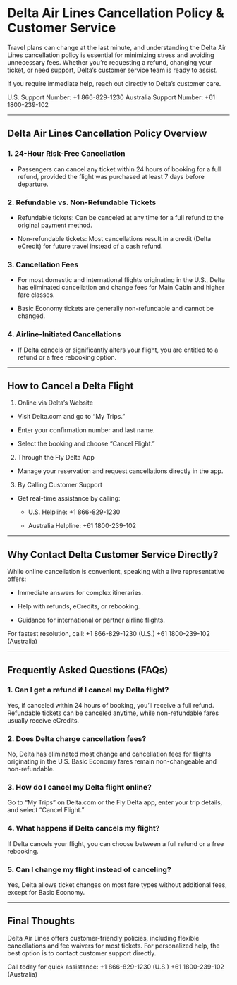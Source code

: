 # Delta Air Lines Cancellation Policy & Customer Service

Travel plans can change at the last minute, and understanding the Delta Air Lines cancellation policy is essential for minimizing stress and avoiding unnecessary fees. Whether you’re requesting a refund, changing your ticket, or need support, Delta’s customer service team is ready to assist.

If you require immediate help, reach out directly to Delta’s customer care.

U.S. Support Number: +1 866-829-1230
Australia Support Number: +61 1800-239-102

---

## Delta Air Lines Cancellation Policy Overview

### 1. 24-Hour Risk-Free Cancellation

* Passengers can cancel any ticket within 24 hours of booking for a full refund, provided the flight was purchased at least 7 days before departure.

### 2. Refundable vs. Non-Refundable Tickets

* Refundable tickets: Can be canceled at any time for a full refund to the original payment method.

* Non-refundable tickets: Most cancellations result in a credit (Delta eCredit) for future travel instead of a cash refund.

### 3. Cancellation Fees

* For most domestic and international flights originating in the U.S., Delta has eliminated cancellation and change fees for Main Cabin and higher fare classes.

* Basic Economy tickets are generally non-refundable and cannot be changed.

### 4. Airline-Initiated Cancellations

* If Delta cancels or significantly alters your flight, you are entitled to a refund or a free rebooking option.

---

## How to Cancel a Delta Flight

1. Online via Delta’s Website

  * Visit Delta.com and go to “My Trips.”

  * Enter your confirmation number and last name.

  * Select the booking and choose “Cancel Flight.”

2. Through the Fly Delta App

  * Manage your reservation and request cancellations directly in the app.

3. By Calling Customer Support

  * Get real-time assistance by calling:

    * U.S. Helpline: +1 866-829-1230

    * Australia Helpline: +61 1800-239-102

---

## Why Contact Delta Customer Service Directly?

While online cancellation is convenient, speaking with a live representative offers:

* Immediate answers for complex itineraries.

* Help with refunds, eCredits, or rebooking.

* Guidance for international or partner airline flights.

For fastest resolution, call:
+1 866-829-1230 (U.S.)
+61 1800-239-102 (Australia)

---

## Frequently Asked Questions (FAQs)

### 1. Can I get a refund if I cancel my Delta flight?

Yes, if canceled within 24 hours of booking, you’ll receive a full refund. Refundable tickets can be canceled anytime, while non-refundable fares usually receive eCredits.

### 2. Does Delta charge cancellation fees?

No, Delta has eliminated most change and cancellation fees for flights originating in the U.S. Basic Economy fares remain non-changeable and non-refundable.

### 3. How do I cancel my Delta flight online?

Go to “My Trips” on Delta.com or the Fly Delta app, enter your trip details, and select “Cancel Flight.”

### 4. What happens if Delta cancels my flight?

If Delta cancels your flight, you can choose between a full refund or a free rebooking.

### 5. Can I change my flight instead of canceling?

Yes, Delta allows ticket changes on most fare types without additional fees, except for Basic Economy.

---

## Final Thoughts

Delta Air Lines offers customer-friendly policies, including flexible cancellations and fee waivers for most tickets. For personalized help, the best option is to contact customer support directly.

Call today for quick assistance:
+1 866-829-1230 (U.S.)
+61 1800-239-102 (Australia)
